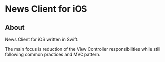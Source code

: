 # News Client for iOS #

## About ##
News Client for iOS written in Swift. 

The main focus is reduction of the View Controller responsibilities while still following common practices and MVC pattern.